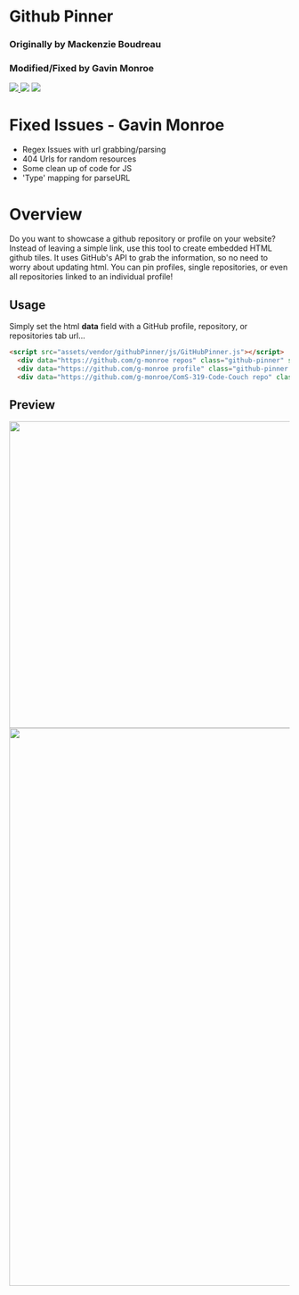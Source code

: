 
<h1>Github Pinner</h1>
<h3>Originally by Mackenzie Boudreau</h3>
<h3>Modified/Fixed by Gavin Monroe</h3>
<a href="https://www.gnu.org/licenses/gpl-3.0">
  <img src="https://img.shields.io/badge/License-GPL%20v3-blue.svg">
</a>
  <img src="https://img.shields.io/badge/language-HTML5-red.svg">
  <img src="https://img.shields.io/github/issues/mackboudreau/GitHubPinner.svg">
</p>

# Fixed Issues - Gavin Monroe
- Regex Issues with url grabbing/parsing
- 404 Urls for random resources
- Some clean up of code for JS
- 'Type' mapping for parseURL

# Overview 
Do you want to showcase a github repository or profile on your website? Instead of leaving a simple link, use this tool to create embedded HTML github tiles. It uses GitHub's API to grab the information, so no need to worry about updating html. You can pin profiles, single repositories, or even all repositories linked to an individual profile!

## Usage
Simply set the html **data** field with a GitHub profile, repository, or repositories tab url...
```html
<script src="assets/vendor/githubPinner/js/GitHubPinner.js"></script>
  <div data="https://github.com/g-monroe repos" class="github-pinner" style="visibility: hidden;"></div>
  <div data="https://github.com/g-monroe profile" class="github-pinner flat" style="visibility: hidden;"></div>
  <div data="https://github.com/g-monroe/ComS-319-Code-Couch repo" class="github-pinner flat" style="visibility: hidden;"></div>
```

## Preview
<p align="left"><img src="https://i.imgur.com/iC56hgU.png" width="550px"><br>
<img src="https://i.imgur.com/8O9L4sf.png" width="1000px"></p>


